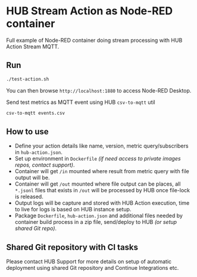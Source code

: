 HUB Stream Action as Node-RED container
==============================================

Full example of Node-RED container doing stream processing with HUB Action Stream MQTT.

## Run

```sh
./test-action.sh
```

You can then browse `http://localhost:1880` to access Node-RED Desktop.

Send test metrics as MQTT event using HUB `csv-to-mqtt` util

```sh
csv-to-mqtt events.csv
```

## How to use

- Define your action details like name, version, metric query/subscribers in `hub-action.json`.
- Set up environment in `Dockerfile` _(if need access to private images repos, contact support)_.
- Container will get `/in` mounted where result from metric query with file output will be.
- Container will get `/out` mounted where file output can be places, all `*.jsonl` files that exists in `/out` will be processed by HUB once file-lock is released.
- Output logs will be capture and stored with HUB Action execution, time to live for logs is based on HUB instance setup.
- Package `Dockerfile`, `hub-action.json` and additional files needed by container build process in a zip file, send/deploy to HUB _(or setup shared Git repo)_.

## Shared Git repository with CI tasks

Please contact HUB Support for more details on setup of automatic deployment using shared Git repository and Continue
Integrations etc.


